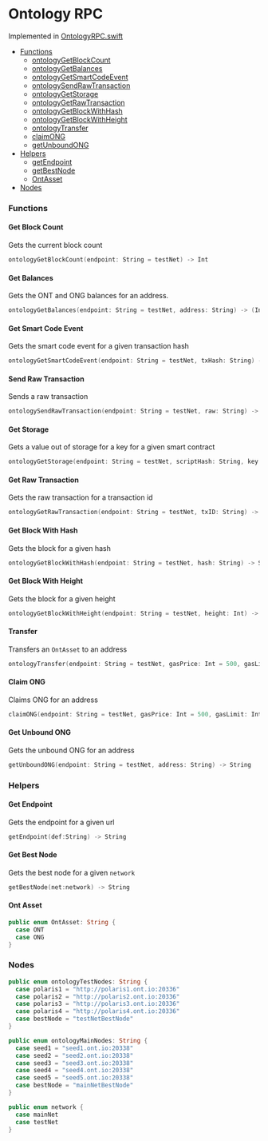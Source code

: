# Ontology RPC

Implemented in [OntologyRPC.swift](https://github.com/Ryucoin/neovm-utils/blob/master/neovmUtils/Classes/OntologyRPC.swift)

- [Functions](#functions)
  - [ontologyGetBlockCount](#get-block-count)
  - [ontologyGetBalances](#get-balances)
  - [ontologyGetSmartCodeEvent](#get-smart-code-event)
  - [ontologySendRawTransaction](#send-raw-transaction)
  - [ontologyGetStorage](#get-storage)
  - [ontologyGetRawTransaction](#get-raw-transaction)
  - [ontologyGetBlockWithHash](#get-block-with-hash)
  - [ontologyGetBlockWithHeight](#get-block-with-height)
  - [ontologyTransfer](#transfer)
  - [claimONG](#claim-ong)
  - [getUnboundONG](#get-unbound-ong)
- [Helpers](#helpers)
  - [getEndpoint](#get-endpoint)
  - [getBestNode](#get-best-node)
  - [OntAsset](#ont-asset)
- [Nodes](#nodes)

### Functions

#### Get Block Count

Gets the current block count

``` swift
ontologyGetBlockCount(endpoint: String = testNet) -> Int
```

#### Get Balances

Gets the ONT and ONG balances for an address.

``` swift
ontologyGetBalances(endpoint: String = testNet, address: String) -> (Int, Double)
```

#### Get Smart Code Event

Gets the smart code event for a given transaction hash

``` swift
ontologyGetSmartCodeEvent(endpoint: String = testNet, txHash: String) -> NeoutilsSmartCodeEvent?
```

#### Send Raw Transaction

Sends a raw transaction

``` swift
ontologySendRawTransaction(endpoint: String = testNet, raw: String) -> String
```

#### Get Storage

Gets a value out of storage for a key for a given smart contract

``` swift
ontologyGetStorage(endpoint: String = testNet, scriptHash: String, key: String) -> String
```

#### Get Raw Transaction

Gets the raw transaction for a transaction id

``` swift
ontologyGetRawTransaction(endpoint: String = testNet, txID: String) -> String
```

#### Get Block With Hash

Gets the block for a given hash

``` swift
ontologyGetBlockWithHash(endpoint: String = testNet, hash: String) -> String
```

#### Get Block With Height

Gets the block for a given height

``` swift
ontologyGetBlockWithHeight(endpoint: String = testNet, height: Int) -> String
```

#### Transfer

Transfers an `OntAsset` to an address

``` swift
ontologyTransfer(endpoint: String = testNet, gasPrice: Int = 500, gasLimit: Int = 20000, wif: String, asset: OntAsset, toAddress: String, amount: Double) -> String
```


#### Claim ONG

Claims ONG for an address

``` swift
claimONG(endpoint: String = testNet, gasPrice: Int = 500, gasLimit: Int = 20000, wif: String) -> String
```


#### Get Unbound ONG

Gets the unbound ONG for an address

``` swift
getUnboundONG(endpoint: String = testNet, address: String) -> String
```

### Helpers

#### Get Endpoint

Gets the endpoint for a given url

``` swift
getEndpoint(def:String) -> String
```

#### Get Best Node

Gets the best node for a given `network`

``` swift
getBestNode(net:network) -> String
```

#### Ont Asset

``` swift
public enum OntAsset: String {
  case ONT
  case ONG
}
```

### Nodes

``` swift
public enum ontologyTestNodes: String {
  case polaris1 = "http://polaris1.ont.io:20336"
  case polaris2 = "http://polaris2.ont.io:20336"
  case polaris3 = "http://polaris3.ont.io:20336"
  case polaris4 = "http://polaris4.ont.io:20336"
  case bestNode = "testNetBestNode"
}

public enum ontologyMainNodes: String {
  case seed1 = "seed1.ont.io:20338"
  case seed2 = "seed2.ont.io:20338"
  case seed3 = "seed3.ont.io:20338"
  case seed4 = "seed4.ont.io:20338"
  case seed5 = "seed5.ont.io:20338"
  case bestNode = "mainNetBestNode"
}

public enum network {
  case mainNet
  case testNet
}
```
